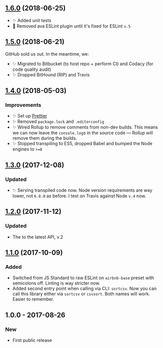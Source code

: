 ## [1.6.0] (2018-06-25)

- ✨ Added unit tests
- 🌵 Removed ava ESLint plugin until it's fixed for ESLint `v.5`

## [1.5.0] (2018-06-21)

GitHub sold us out. In the meantime, we:

- ✨ Migrated to Bitbucket (to host repo + perform CI) and Codacy (for code quality audit)
- ✨ Dropped BitHound (RIP) and Travis

## [1.4.0] (2018-05-03)

### Improvements

- ✨ Set up [Prettier](https://prettier.io)
- ✨ Removed `package.lock` and `.editorconfig`
- ✨ Wired Rollup to remove comments from non-dev builds. This means we can now leave the `console.log`s in the source code — Rollup will remove them during the builds.
- ✨ Stopped transpiling to ES5, dropped Babel and bumped the Node engines to `>=8`

## [1.3.0] (2017-12-08)

### Updated

- ✨ Serving transpiled code now. Node version requirements are way lower, not `6.8.0` as before. I test on Travis against Node `v.4` now.

## [1.2.0] (2017-11-12)

### Updated

- The to the latest API, v.2

## [1.1.0] (2017-10-09)

### Added

- Switched from JS Standard to raw ESLint on `airbnb-base` preset with semicolons off. Linting is way stricter now.
- Added second entry point when calling via CLI: `sortcsv`. Now you can call this library either via `sortcsv` or `csvsort`. Both names will work. Easier to remember.

## 1.0.0 - 2017-08-26

### New

- First public release

[1.1.0]: https://bitbucket.org/codsen/csv-sort-cli/branches/compare/v1.1.0%0Dv1.0.3#diff
[1.2.0]: https://bitbucket.org/codsen/csv-sort-cli/branches/compare/v1.2.0%0Dv1.1.1#diff
[1.3.0]: https://bitbucket.org/codsen/csv-sort-cli/branches/compare/v1.3.0%0Dv1.2.0#diff
[1.4.0]: https://bitbucket.org/codsen/csv-sort-cli/branches/compare/v1.4.0%0Dv1.3.4#diff
[1.5.0]: https://bitbucket.org/codsen/csv-sort-cli/branches/compare/v1.5.0%0Dv1.4.0#diff
[1.6.0]: https://bitbucket.org/codsen/csv-sort-cli/branches/compare/v1.6.0%0Dv1.5.1#diff
